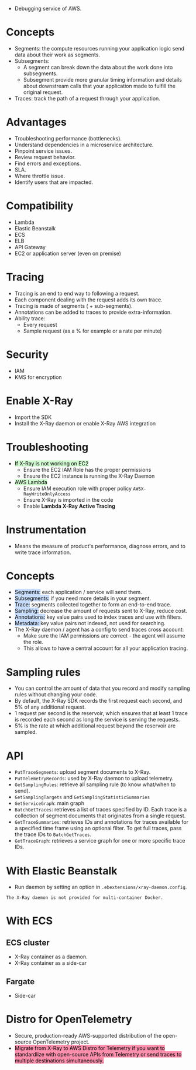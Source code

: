 - Debugging service of AWS.
# Concepts
- Segments: the compute resources running your application logic send data about their work as segments.
- Subsegments:
	- A segment can break down the data about the work done into subsegments.
	- Subsegment provide more granular timing information and details about downstream calls that your application made to fulfill the original request.
- Traces: track the path of a request through your application.
# Advantages
- Troubleshooting performance (bottlenecks).
- Understand dependencies in a microservice architecture.
- Pinpoint service issues.
- Review request behavior.
- Find errors and exceptions.
- SLA.
- Where throttle issue.
- Identify users that are impacted.
# Compatibility
- Lambda
- Elastic Beanstalk
- ECS
- ELB
- API Gateway
- EC2 or application server (even on premise)
# Tracing
- Tracing is an end to end way to following a request.
- Each component dealing with the request adds its own trace.
- Tracing is made of segments ( + sub-segments).
- Annotations can be added to traces to provide extra-information.
- Ability trace:
	- Every request
	- Sample request (as a % for example or a rate per minute)
# Security
- IAM
- KMS for encryption
# Enable X-Ray
- Import the SDK
- Install the X-Ray daemon or enable X-Ray AWS integration
# Troubleshooting
- <mark style="background: #BBFABBA6;">If X-Ray is not working on EC2</mark>
	- Ensure the EC2 IAM Role has the proper permissions
	- Ensure the EC2 instance is running the X-Ray Daemon
- <mark style="background: #BBFABBA6;">AWS Lambda</mark>
	- Ensure IAM execution role with proper policy `AWSX-RayWriteOnlyAccess`
	- Ensure X-Ray is imported in the code
	- Enable **Lambda X-Ray Active Tracing**
# Instrumentation
- Means the measure of product's performance, diagnose errors, and to write trace information.
# Concepts
- <mark style="background: #ADCCFFA6;">Segments:</mark> each application / service will send them.
- <mark style="background: #ADCCFFA6;">Subsegments:</mark> if you need more details in your segment.
- <mark style="background: #ADCCFFA6;">Trace:</mark> segments collected together to form an end-to-end trace.
- <mark style="background: #ADCCFFA6;">Sampling:</mark> decrease the amount of requests sent to X-Ray, reduce cost.
- <mark style="background: #ADCCFFA6;">Annotations:</mark> key value pairs used to index traces and use with filters.
- <mark style="background: #ADCCFFA6;">Metadata: </mark>key value pairs not indexed, not used for searching.
- The X-Ray daemon / agent has a config to send traces cross account:
	- Make sure the IAM permissions are correct - the agent will assume the role.
	- This allows to have a central account for all your application tracing.
# Sampling rules
- You can control the amount of data that you record and modify sampling rules without changing your code.
- By default, the X-Ray SDK records the first request each second, and 5% of any additional request.
- 1 request per second is the reservoir, which ensures that at least 1 trace is recorded each second as long the service is serving the requests.
- 5% is the rate at which additional request beyond the reservoir are sampled.
# API
- `PutTraceSegments`: upload segment documents to X-Ray.
- `PutTelemetryRecords`: used by X-Ray daemon to upload telemetry.
- `GetSamplingRules`: retrieve all sampling rule (to know what/when to send).
- `GetSamplingTargets` and `GetSamplingStatisticSummaries`
- `GetServiceGraph`: main graph
- `BatchGetTraces`: retrieves a list of traces specified by ID. Each trace is a collection of segment documents that originates from a single request.
- `GetTraceSummaries`: retrieves IDs and annotations for traces available for a specified time frame using an optional filter. To get full traces, pass the trace IDs to `BatchGetTraces`.
- `GetTraceGraph`: retrieves a service graph for one or more specific trace IDs.
# With Elastic Beanstalk
- Run daemon by setting an option in `.ebextensions/xray-daemon.config`.
```ad-note
The X-Ray daemon is not provided for multi-container Docker.
```
# With ECS
## ECS cluster
- X-Ray container as a daemon.
- X-Ray container as a side-car
## Fargate
- Side-car
# Distro for OpenTelemetry
- Secure, production-ready AWS-supported distribution of the open-source OpenTelemetry project.
- <mark style="background: #FF5582A6;">Migrate from X-Ray to AWS Distro for Telemetry if you want to standardlize with open-source APIs from Telemetry or send traces to multiple destinations simultaneously.</mark>
